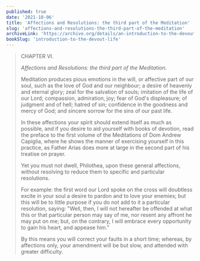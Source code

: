```yaml
---
published: true
date: '2021-10-06'
title: 'Affections and Resolutions: the third part of the Meditation'
slug: 'affections-and-resolutions-the-third-part-of-the-meditation'
archiveLink: 'https://archive.org/details/an-introduction-to-the-devout-life/page/54?view=theater'
bookSlug: 'introduction-to-the-devout-life'
---
```


> CHAPTER VI.
>
> *Affections and Resolutions: the third part of the Meditation.*
>
> Meditation produces pious emotions in the will, or affective part of our soul, such as the love of God and our neighbour; a desire of heavenly and eternal glory; zeal for the salvation of souls; imitation of the life of our Lord; compassion, admiration, joy; fear of God's displeasure; of judgment and of hell; hatred of sin; confidence in the goodness and mercy of God; and sincere sorrow for the sins of our past life.
>
> In these affections your spirit should extend itself as much as possible, and if you desire to aid yourself with books of devotion, read the preface to the first volume of the Meditations of Dom Andrew Capiglia, where he shows the manner of exercising yourself in this practice, as Father Arias does more at large in the second part of his treatise on prayer.
>
> Yet you must not dwell, Philothea, upon these general affections, without resolving to reduce them to specific and particular resolutions.
>
> For example: the first word our Lord spoke on the cross will doubtless excite in your soul a desire to pardon and to love your enemies; but this will be to little purpose if you do not add to it a particular resolution, saying: "Well, then, I will not hereafter be offended at what this or that particular person may say of me, nor resent any affront he may put on me; but, on the contrary, I will embrace every opportunity to gain his heart, and appease him."
>
> By this means you will correct your faults in a short time; whereas, by affections only, your amendment will be but slow, and attended with greater difficulty.